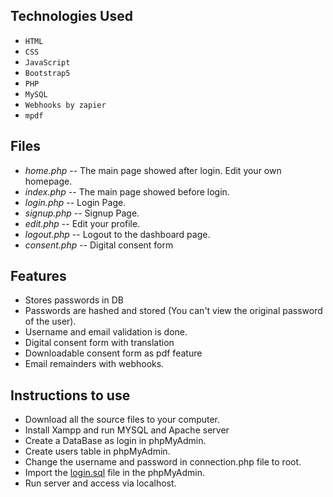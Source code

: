 
## Technologies Used
- `HTML`
- `CSS`
- `JavaScript`
- `Bootstrap5`
- `PHP`
- `MySQL`
- `Webhooks by zapier`
- `mpdf`



## Files
- *home.php* -- The main page showed after login. Edit your own homepage.
- *index.php* -- The main page showed before login.
- *login.php* -- Login Page.
- *signup.php* -- Signup Page.
- *edit.php* -- Edit your profile.
- *logout.php* -- Logout to the dashboard page.
- *consent.php* -- Digital consent form 

## Features

* Stores passwords in DB
* Passwords are hashed and stored (You can't view the original password of the user).
* Username and email validation is done.
* Digital consent form with translation
* Downloadable consent form as pdf feature
* Email remainders with webhooks.


## Instructions to use

- Download all the source files to your computer.
- Install Xampp and run MYSQL and Apache server
- Create a DataBase as login in phpMyAdmin.
- Create users table in phpMyAdmin.
- Change the username and password in connection.php file to root.
- Import the [login.sql](login.sql) file in the phpMyAdmin.
- Run server and access via localhost.
